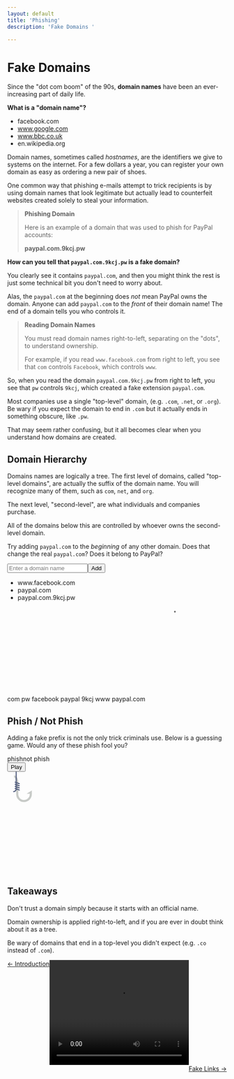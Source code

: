 ```yaml
---
layout: default
title: 'Phishing'
description: 'Fake Domains '

---
```

# Fake Domains

Since the "dot com boom" of the 90s, **domain names** have been an
ever-increasing part of daily life.

**What is a "domain name"?**

* facebook.com
* www.google.com
* www.bbc.co.uk
* en.wikipedia.org

Domain names, sometimes called _hostnames_, are the identifiers we give to
systems on the internet. For a few dollars a year, you can register your own
domain as easy as ordering a new pair of shoes.

One common way that phishing e-mails attempt to trick recipients is by using
domain names that look legitimate but actually lead to counterfeit websites
created solely to steal your information.

> **Phishing Domain**
>
> Here is an example of a domain that was used to phish for PayPal accounts:
>
> **paypal.com.9kcj.pw**

**How can you tell that `paypal.com.9kcj.pw` is a fake domain?**

You clearly see it contains `paypal.com`, and then you might think the rest is
just some technical bit you don't need to worry about.

Alas, the `paypal.com` at the beginning does _not_ mean PayPal owns the domain.
Anyone can add `paypal.com` to the _front_ of their domain name! The end of a
domain tells you who controls it.

> **Reading Domain Names**
>
> You must read domain names right-to-left, separating on the "dots", to
> understand ownership.
>
> For example, if you read `www.facebook.com` from right to left, you see that
> `com` controls `Facebook`, which controls `www`.

So, when you read the domain `paypal.com.9kcj.pw` from right to left, you see
that `pw` controls `9kcj`, which created a fake extension `paypal.com`.

Most companies use a single "top-level" domain, (e.g. `.com`, `.net`, or
`.org`).  Be wary if you expect the domain to end in `.com` but it actually
ends in something obscure, like `.pw`.

That may seem rather confusing, but it all becomes clear when you understand
how domains are created.

## Domain Hierarchy

Domains names are logically a tree. The first level of domains, called
"top-level domains", are actually the suffix of the domain name. You will
recognize many of them, such as `com`, `net`, and `org`.

The next level, "second-level", are what individuals and companies purchase.

All of the domains below this are controlled by whoever owns the second-level
domain.

Try adding `paypal.com` to the _beginning_ of any other domain. Does that
change the real `paypal.com`? Does it belong to PayPal?

<!--- Domain Hierarchy Interactive Activity -->
<div class="domains" data-v-48b68a03><!----><div class="form" data-v-48b68a03><form data-v-48b68a03><input placeholder="Enter a domain name" data-v-48b68a03><button data-v-48b68a03>Add</button></form></div><div class="list" data-v-48b68a03><ul data-v-48b68a03><li data-v-48b68a03>
        www.facebook.com
        <a data-v-48b68a03><i class="fas fa-times" data-v-48b68a03></i></a></li><li data-v-48b68a03>
        paypal.com
        <a data-v-48b68a03><i class="fas fa-times" data-v-48b68a03></i></a></li><li data-v-48b68a03>
        paypal.com.9kcj.pw
        <a data-v-48b68a03><i class="fas fa-times" data-v-48b68a03></i></a></li></ul><div style="clear:both;" data-v-48b68a03></div></div><svg id="tree" width="700" height="260" class="graph" data-v-48b68a03><g transform="translate(0,10)" data-v-48b68a03><g class="nodes" data-v-48b68a03><g class="node" data-v-48b68a03><circle cx="385" cy="0" r="2" fill="#696969" data-v-48b68a03></circle><text dx="395" dy="8" data-v-48b68a03>
            
 </text></g><g class="node" data-v-48b68a03><circle cx="210" cy="80" r="2" fill="#696969" data-v-48b68a03></circle><text dx="220" dy="88" data-v-48b68a03>
            com
          </text></g><g class="node" data-v-48b68a03><circle cx="560" cy="80" r="2" fill="#696969" data-v-48b68a03></circle><text dx="570" dy="88" data-v-48b68a03>
            pw
          </text></g><g class="node" data-v-48b68a03><circle cx="140" cy="160" r="2" fill="#696969" data-v-48b68a03></circle><text dx="150" dy="168" data-v-48b68a03>
            facebook
          </text></g><g class="node" data-v-48b68a03><circle cx="280" cy="160" r="2" fill="#696969" data-v-48b68a03></circle><text dx="290" dy="168" data-v-48b68a03>
            paypal
          </text></g><g class="node" data-v-48b68a03><circle cx="560" cy="160" r="2" fill="#696969" data-v-48b68a03></circle><text dx="570" dy="168" data-v-48b68a03>
            9kcj
          </text></g><g class="node" data-v-48b68a03><circle cx="140" cy="240" r="2" fill="#696969" data-v-48b68a03></circle><text dx="150" dy="248" data-v-48b68a03>
            www
          </text></g><g class="node" data-v-48b68a03><circle cx="560" cy="240" r="2" fill="#696969" data-v-48b68a03></circle><text dx="570" dy="248" data-v-48b68a03>
            paypal.com
          </text></g></g><g class="links" data-v-48b68a03><line stroke="#6f5f5f" x1="385" y1="0" x2="210" y2="80" class="link" data-v-48b68a03></line><line stroke="#6f5f5f" x1="385" y1="0" x2="560" y2="80" class="link" data-v-48b68a03></line><line stroke="#6f5f5f" x1="210" y1="80" x2="140" y2="160" class="link" data-v-48b68a03></line><line stroke="#6f5f5f" x1="210" y1="80" x2="280" y2="160" class="link" data-v-48b68a03></line><line stroke="#6f5f5f" x1="560" y1="80" x2="560" y2="160" class="link" data-v-48b68a03></line><line stroke="#6f5f5f" x1="140" y1="160" x2="140" y2="240" class="link" data-v-48b68a03></line><line stroke="#6f5f5f" x1="560" y1="160" x2="560" y2="240" class="link" data-v-48b68a03></line></g></g><rect width="700" height="260" style="fill: none; pointer-events: all;" data-v-48b68a03></rect></svg></div>
<!--- Domain Hierarchy Interactive Activity -->


## Phish / Not Phish

Adding a fake prefix is not the only trick criminals use. Below is a guessing
game. Would any of these phish fool you?

<!--- Phish/Not Phish Interactive Activity -->
<div class="guessing-game" data-v-2c3651d4><div domain="[object Object]" answers="[object Object]" class="menu" data-v-0fd62990 data-v-2c3651d4><div class="play" data-v-0fd62990><div class="logo" data-v-0fd62990><span data-v-0fd62990>phish</span><span data-v-0fd62990>not phish</span></div><button class="hvr-buzz" data-v-0fd62990>Play</button></div><div class="fishing" data-v-0fd62990><svg width="740" height="340" xmlns="http://www.w3.org/2000/svg" xmlns:svg="http://www.w3.org/2000/svg" data-v-0fd62990><g transform="scale(0.4)" data-v-0fd62990><g transform="scale(3)" class="hook" data-v-0fd62990><path d="M32,58c-8.271,0-15-6.729-15-15V21c0-6.104-2.369-10-4-10V7c4.561,0,8,6.019,8,14v22 c0,6.065,4.935,11,11,11s11-4.935,11-11v-1h-6l10-6.236V39v4C47,51.271,40.271,58,32,58z" style="fill:#C7CAC7;" data-v-0fd62990></path><path d="M22.648,27.937C22.765,27.979,22.883,28,23,28c0.404,0,0.786-0.248,0.937-0.649 c0.193-0.517-0.068-1.093-0.585-1.288L18,24.057v-1.863l4.648,1.743C22.765,23.979,22.883,24,23,24c0.404,0,0.786-0.248,0.937-0.649 c0.193-0.517-0.068-1.093-0.585-1.288L18,20.057V0h-2v19.307l-0.648-0.243c-0.519-0.192-1.095,0.067-1.288,0.585 c-0.193,0.517,0.068,1.093,0.585,1.288L16,21.443v1.863l-0.648-0.243c-0.519-0.192-1.095,0.067-1.288,0.585 c-0.193,0.517,0.068,1.093,0.585,1.288L16,25.443v1.863l-0.648-0.243c-0.519-0.192-1.095,0.067-1.288,0.585 c-0.193,0.517,0.068,1.093,0.585,1.288L16,29.443v1.863l-0.648-0.243c-0.519-0.191-1.095,0.068-1.288,0.585 c-0.193,0.517,0.068,1.093,0.585,1.288l1.308,0.491C15.74,35.43,14.06,37,12,37c-0.553,0-1,0.448-1,1s0.447,1,1,1 c2.915,0,5.348-2.09,5.887-4.849l4.762,1.786C22.765,35.979,22.883,36,23,36c0.404,0,0.786-0.248,0.937-0.649 c0.193-0.517-0.068-1.093-0.585-1.288L18,32.057v-1.863l4.648,1.743C22.765,31.979,22.883,32,23,32c0.404,0,0.786-0.248,0.937-0.649 c0.193-0.517-0.068-1.093-0.585-1.288L18,28.057v-1.863L22.648,27.937z" style="fill:#556080;" data-v-0fd62990></path></g><g class="bubbles" style="display:none;" data-v-0fd62990><path d="m152.23,178.782c0,7.458 -3.538,14.089 -9.041,18.309c-3.889,2.979 -8.751,4.758 -14.027,4.758c-12.744,0 -23.068,-10.334 -23.068,-23.068c0,-12.744 10.323,-23.078 23.068,-23.078c3.496,0 6.806,0.776 9.775,2.172c7.852,3.684 13.293,11.659 13.293,20.907z" fill="#C2DFF6" data-v-0fd62990></path><path d="m152.23,178.782c0,7.458 -3.538,14.089 -9.041,18.309c-7.862,-3.672 -13.303,-11.648 -13.303,-20.895c0,-7.469 3.548,-14.109 9.051,-18.32c7.852,3.683 13.293,11.658 13.293,20.906z" fill="#D1E7F8" data-v-0fd62990></path><path d="m208.761,88.663c0,7.469 -3.548,14.099 -9.041,18.309c-3.889,2.989 -8.751,4.758 -14.027,4.758c-12.744,0 -23.078,-10.323 -23.078,-23.068s10.334,-23.068 23.078,-23.068c3.496,0 6.796,0.776 9.765,2.172c7.851,3.665 13.303,11.651 13.303,20.897z" fill="#C2DFF6" data-v-0fd62990></path><path d="m208.761,88.663c0,7.469 -3.548,14.099 -9.041,18.309c-7.862,-3.662 -13.313,-11.637 -13.313,-20.895c0,-7.469 3.548,-14.109 9.051,-18.309c7.851,3.663 13.303,11.649 13.303,20.895z" fill="#D1E7F8" data-v-0fd62990></path></g><g transform="translate(0,1400)" class="fishy" data-v-0fd62990><g data-v-0fd62990><path d="m231.975,473.797c-20.037,-12.051 -29.75,-38.987 -34.063,-54.783c6.579,0.238 13.406,0.434 20.481,0.579c6.455,0.134 13.137,0.228 20.016,0.279l0.414,0l0.083,1.003l2.876,36.122l0.641,8.079c0.558,6.839 -5.348,11.794 -10.448,8.721z" fill="#1A6FB0" data-v-0fd62990></path><path d="m411.861,436.434c-11.875,1.014 -43.394,-5.358 -65.499,-35.832c7.334,-2.214 14.285,-4.417 20.781,-6.486c6.962,-2.214 13.406,-4.262 19.251,-5.958c3.9,8.472 10.592,21.63 17.296,31.964c3.289,5.079 6.589,9.486 9.548,12.299c1.457,1.387 0.64,3.837 -1.377,4.013z" fill="#1A6FB0" data-v-0fd62990></path></g><g data-v-0fd62990><path d="m241.781,456.998c-11.441,-9.879 -18.785,-24.712 -23.388,-37.405c6.455,0.134 13.137,0.228 20.016,0.279l0.414,0l0.083,1.003l2.875,36.123z" fill="#1E81CE" data-v-0fd62990></path><path d="m403.689,420.122c-11.689,-4.355 -25.054,-12.341 -36.546,-26.005c6.962,-2.214 13.406,-4.262 19.251,-5.958c3.899,8.471 10.592,21.629 17.295,31.963z" fill="#1E81CE" data-v-0fd62990></path><path d="m374.382,289.03l-5.648,6.734l-19.675,23.461c-64.01,-50.097 -130.947,-67.475 -188.068,-46.001c11.13,-12.558 20.057,-23.347 28.612,-31.891c14.823,-14.823 28.488,-22.871 50.469,-21.568c33.577,1.976 83.84,12.175 132.571,49.569c5.651,4.334 6.509,14.006 1.739,19.696z" fill="#1A6FB0" data-v-0fd62990></path></g><g class="tail animated shake infinite" data-v-0fd62990><path d="m411.235,338.391l72.607,-50.269c8.096,-5.606 19.157,0.189 19.157,10.037l0,129.515c0,9.617 -10.602,15.457 -18.731,10.319l-72.607,-45.892c-3.54,-2.237 -5.685,-6.132 -5.685,-10.319l0,-33.355c0,-4.005 1.965,-7.756 5.259,-10.036z" fill="#1A6FB0" data-v-0fd62990></path></g><path d="m368.736,295.764l-19.675,23.461c-64.01,-50.097 -130.947,-67.475 -188.068,-46.001c11.13,-12.558 20.057,-23.347 28.612,-31.891c9.134,-4.634 19.282,-6.796 32.026,-6.041c36.049,2.11 90.036,13.003 142.388,52.921c2.399,1.821 3.993,4.551 4.717,7.551z" fill="#165C92" data-v-0fd62990></path><path d="m435.331,374.07c-3.6,21.423 -24.185,13.044 -43.652,18.526c-32.026,9.041 -83.602,29.884 -138.25,29.884c-22.954,0 -70.62,-0.61 -115.927,-5.565c-58.269,-6.382 -112.628,-19.964 -105.469,-48.69c1.241,-4.965 6.734,-7.541 11.337,-5.307c1.593,0.776 3.434,1.624 5.451,2.524c1.138,-2.721 2.327,-5.389 3.569,-8.017c10.613,-22.437 24.898,-41.418 41.946,-56.728c11.41,-10.251 24.061,-18.857 37.674,-25.747c9.103,-4.603 18.63,-8.451 28.509,-11.503c70.506,-21.837 156.032,4.665 232.568,70.061c12.041,10.282 26.554,11.037 35.253,16.768c6.019,3.953 9.267,10.284 6.991,23.794z" fill="#3D9AE2" data-v-0fd62990></path><path d="m428.339,350.279c-8.586,2.824 -20.761,1.076 -32.522,4.396c-32.026,9.03 -83.602,29.874 -138.25,29.874c-22.954,0 -70.62,-0.6 -115.927,-5.565c-35.574,-3.9 -69.699,-10.468 -89.25,-21.557c10.613,-22.437 24.898,-41.418 41.946,-56.728c11.41,-10.251 24.061,-18.857 37.674,-25.747c9.103,-4.603 18.63,-8.451 28.509,-11.503c70.506,-21.837 156.032,4.665 232.568,70.061c12.039,10.283 26.551,11.037 35.252,16.769z" fill="#5AAAE7" data-v-0fd62990></path><path d="m164.055,348.702c0,26.3 -10.067,50.254 -26.554,68.21c-58.27,-6.382 -112.631,-19.956 -105.467,-48.688c1.237,-4.964 6.732,-7.539 11.333,-5.306c1.6,0.777 3.44,1.625 5.453,2.524c10.869,-25.955 26.47,-47.641 45.513,-64.744c11.414,-10.248 24.064,-18.854 37.676,-25.744c19.717,18.413 32.046,44.642 32.046,73.748z" fill="#78B9EB" data-v-0fd62990></path><circle cx="105.252" cy="338.563" fill="#1A6FB0" r="12.979" data-v-0fd62990></circle><g data-v-0fd62990><path d="m220.228,339.076c-4.285,0 -7.758,-3.473 -7.758,-7.758c0,-4.286 3.474,-7.758 7.758,-7.758c2.779,0 5.04,-2.261 5.04,-5.039c0,-2.779 -2.261,-5.04 -5.04,-5.04c-4.285,0 -7.758,-3.473 -7.758,-7.758c0,-4.286 3.474,-7.758 7.758,-7.758c2.779,0 5.04,-2.261 5.04,-5.04c0,-2.778 -2.261,-5.04 -5.04,-5.04c-4.285,0 -7.758,-3.473 -7.758,-7.758c0,-4.286 3.474,-7.758 7.758,-7.758c11.335,0 20.556,9.222 20.556,20.556c0,4.835 -1.678,9.284 -4.481,12.798c2.803,3.514 4.481,7.963 4.481,12.798c0,11.334 -9.221,20.555 -20.556,20.555z" fill="#78B9EB" data-v-0fd62990></path><path d="m282.57,374.88c-4.285,0 -7.758,-3.473 -7.758,-7.758c0,-4.286 3.474,-7.758 7.758,-7.758c2.779,0 5.04,-2.261 5.04,-5.04c0,-2.778 -2.261,-5.04 -5.04,-5.04c-4.285,0 -7.758,-3.473 -7.758,-7.758c0,-4.286 3.474,-7.758 7.758,-7.758c2.779,0 5.04,-2.261 5.04,-5.039c0,-2.78 -2.261,-5.04 -5.04,-5.04c-4.285,0 -7.758,-3.473 -7.758,-7.758c0,-4.286 3.474,-7.758 7.758,-7.758c11.335,0 20.556,9.222 20.556,20.556c0,4.834 -1.677,9.284 -4.481,12.797c2.803,3.514 4.481,7.963 4.481,12.798c-0.001,11.334 -9.222,20.556 -20.556,20.556z" fill="#78B9EB" data-v-0fd62990></path><path d="m324.815,379.287c-4.285,0 -7.758,-3.473 -7.758,-7.758s3.474,-7.758 7.758,-7.758c2.778,0 5.04,-2.261 5.04,-5.039c0,-2.78 -2.261,-5.04 -5.04,-5.04c-4.285,0 -7.758,-3.473 -7.758,-7.758s3.474,-7.758 7.758,-7.758c2.778,0 5.04,-2.261 5.04,-5.04c0,-2.778 -2.261,-5.04 -5.04,-5.04c-4.285,0 -7.758,-3.473 -7.758,-7.758c0,-4.286 3.474,-7.758 7.758,-7.758c11.334,0 20.556,9.222 20.556,20.556c0,4.835 -1.677,9.284 -4.481,12.798c2.803,3.514 4.481,7.963 4.481,12.798c0,11.334 -9.222,20.555 -20.556,20.555z" fill="#78B9EB" data-v-0fd62990></path></g><path d="m266.794,401.895c-12.392,2.152 -29.936,1.821 -52.466,-6.713c-2.896,-1.096 -4.924,-3.755 -5.265,-6.837l-1.272,-11.461l-0.248,-2.245c-0.641,-5.782 4.676,-10.417 10.313,-8.979c12.279,3.124 32.45,8.937 51.307,17.337c1.386,0.621 2.514,1.448 3.393,2.431c4.882,5.368 2.441,15.05 -5.762,16.467z" fill="#1A6FB0" data-v-0fd62990></path><path d="m272.555,385.428c-15.465,1.386 -36.174,0.3 -61.982,-7.313c-1.024,-0.3 -1.955,-0.724 -2.783,-1.231l-0.248,-2.245c-0.641,-5.782 4.676,-10.417 10.313,-8.979c12.279,3.124 32.45,8.937 51.307,17.337c1.387,0.621 2.514,1.447 3.393,2.431z" fill="#1E81CE" data-v-0fd62990></path><path d="m141.638,378.984c-35.574,-3.9 -69.699,-10.468 -89.25,-21.557c-1.241,2.627 -2.431,5.296 -3.569,8.017c-2.017,-0.9 -3.858,-1.748 -5.451,-2.524c-4.603,-2.234 -10.096,0.341 -11.337,5.307c-7.158,28.726 47.201,42.308 105.469,48.69c9.486,-10.324 16.84,-22.643 21.381,-36.246c-5.749,-0.499 -11.511,-1.057 -17.243,-1.687z" fill="#5AAAE7" data-v-0fd62990></path><path d="m137.501,416.915c-58.269,-6.382 -112.628,-19.964 -105.469,-48.69c1.169,-4.655 6.072,-7.21 10.479,-5.669c10.154,5.085 34.057,12.26 44.914,15.413c5.901,1.718 11.85,3.258 17.841,4.621c12.74,2.896 23.847,10.881 30.393,22.187c2.839,4.903 4.242,9.524 1.842,12.138z" fill="#96C8EF" data-v-0fd62990></path></g></g></svg></div></div></div>
<!--- Phish/Not Phish Interactive Activity -->


## Takeaways

Don't trust a domain simply because it starts with an official name.

Domain ownership is applied right-to-left, and if you are ever in doubt think
about it as a tree.

Be wary of domains that end in a top-level you didn't expect (e.g. `.co`
instead of `.com`).


<!-- Tutorial Video -->
<video width="320" height="240" controls>
  <source src ="Phishing Fake Domains.mp4" type= "video/mp4">
</video>


 <span style="float:left;"> 
<a href="./phishing_introduction.html">← Introduction</a>
  </span> 
 <span style="float:right;">
  <a href="./fake_links.html ">Fake Links →</a>
  </span> 
<br />
<br />

